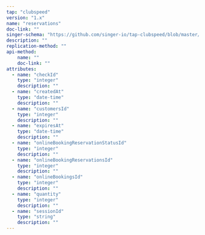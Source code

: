 ```yaml
---
tap: "clubspeed"
version: "1.x"
name: "reservations"
doc-link: ""
singer-schema: "https://github.com/singer-io/tap-clubspeed/blob/master/tap_clubspeed/schemas/reservations.json"
description: ""
replication-method: ""
api-method:
    name: ""
    doc-link: ""
attributes:
  - name: "checkId"
    type: "integer"
    description: ""
  - name: "createdAt"
    type: "date-time"
    description: ""
  - name: "customersId"
    type: "integer"
    description: ""
  - name: "expiresAt"
    type: "date-time"
    description: ""
  - name: "onlineBookingReservationStatusId"
    type: "integer"
    description: ""
  - name: "onlineBookingReservationsId"
    type: "integer"
    description: ""
  - name: "onlineBookingsId"
    type: "integer"
    description: ""
  - name: "quantity"
    type: "integer"
    description: ""
  - name: "sessionId"
    type: "string"
    description: ""
---
```

